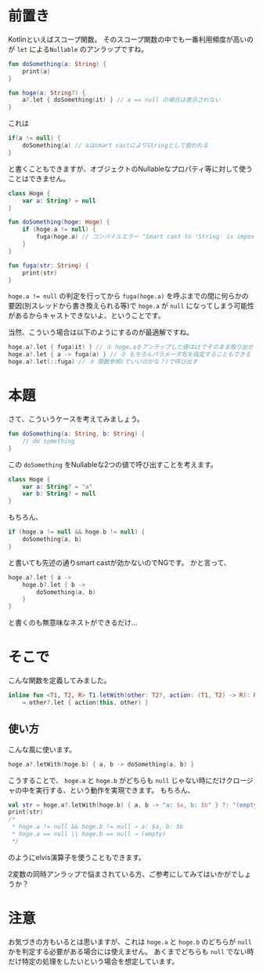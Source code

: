 
# 前置き
Kotlinといえばスコープ関数。
そのスコープ関数の中でも一番利用頻度が高いのが `let` による`Nullable` のアンラップですね。

```Kotlin
fun doSomething(a: String) {
	print(a)
}

fun hoge(a: String?) {
	a?.let { doSomething(it) } // a == null の場合は表示されない
}
```

これは

```Kotlin
if(a != null) {
	doSomething(a) // aはsmart castによりStringとして扱われる
}
```

と書くこともできますが、オブジェクトのNullableなプロパティ等に対して使うことはできません。

```Kotlin
class Hoge {
    var a: String? = null
}

fun doSomething(hoge: Hoge) {
    if (hoge.a != null) {
        fuga(hoge.a) // コンパイルエラー "Smart cast to 'String' is impossible, because 'hoge.a' is a mutable property that could have been changed by this time"
    }
}

fun fuga(str: String) {
    print(str)
}
```

`hoge.a != null` の判定を行ってから `fuga(hoge.a)` を呼ぶまでの間に何らかの要因(別スレッドから書き換えられる等)で `hoge.a` が `null` になってしまう可能性があるからキャストできないよ、ということです。

当然、こういう場合は以下のようにするのが最適解ですね。

```Kotlin
hoge.a?.let { fuga(it) } // ① hoge.aをアンラップした値はitでそのまま取り出せる
hoge.a?.let { a -> fuga(a) } // ② もちろんパラメータ名を指定することもできる
hoge.a?.let(::fuga) // ③ 関数参照(でいいのかな？)で呼び出す
```

# 本題

さて、こういうケースを考えてみましょう。

```Kotlin
fun doSomething(a: String, b: String) {
    // do something
}
```

この `doSomething` をNullableな2つの値で呼び出すことを考えます。

```Kotlin
class Hoge {
    var a: String? = "a"
    var b: String? = null
}
```

もちろん、

```Kotlin
if (hoge.a != null && hoge.b != null) {
    doSomething(a, b)
}
```

と書いても先述の通りsmart castが効かないのでNGです。
かと言って、

```Kotlin
hoge.a?.let { a ->
    hoge.b?.let { b ->
        doSomething(a, b)
    }
}
```

と書くのも無意味なネストができるだけ...

# そこで
こんな関数を定義してみました。

```Kotlin
inline fun <T1, T2, R> T1.letWith(other: T2?, action: (T1, T2) -> R): R?
    = other?.let { action(this, other) }
```


## 使い方
こんな風に使います。

```Kotlin
hoge.a?.letWith(hoge.b) { a, b -> doSomething(a, b) }
```

こうすることで、 `hoge.a` と `hoge.b` がどちらも `null` じゃない時にだけクロージャの中を実行する、という動作を実現できます。
もちろん、

```Kotlin
val str = hoge.a?.letWith(hoge.b) { a, b -> "a: $a, b: $b" } ?: "(empty)"
print(str)
/*
 * hoge.a != null && hoge.b != null → a: $a, b: $b
 * hoge.a == null || hoge.b == null → (empty)
 */
```

のようにelvis演算子を使うこともできます。

2変数の同時アンラップで悩まされている方、ご参考にしてみてはいかがでしょうか？

# 注意
お気づきの方もいるとは思いますが、これは `hoge.a` と `hoge.b` のどちらが `null` かを判定する必要がある場合には使えません。
あくまでどちらも `null` でない時だけ特定の処理をしたいという場合を想定しています。

